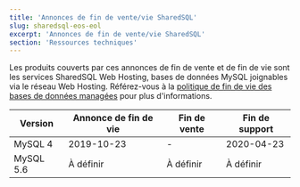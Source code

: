 ```yaml
---
title: 'Annonces de fin de vente/vie SharedSQL'
slug: sharedsql-eos-eol
excerpt: 'Annonces de fin de vente/vie SharedSQL'
section: 'Ressources techniques'
---
```


Les produits couverts par ces annonces de fin de vente et de fin de vie sont les services SharedSQL Web Hosting, bases de données MySQL joignables via le réseau Web Hosting. Référez-vous à la [politique de fin de vie des bases de données managées](../eol-policy/guide.fr-fr.md) pour plus d'informations.

|Version|Annonce de fin de vie|Fin de vente|Fin de support|
|---|---|---|---|
|MySQL 4|2019-10-23|-|2020-04-23|
|MySQL 5.6|À définir|À définir|À définir|
